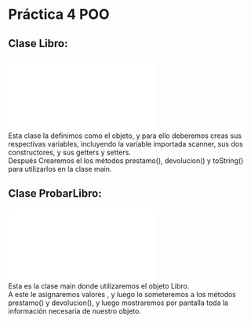 # Práctica 4  POO
## Clase Libro:
![Imagen 1](/Libro/Libro.java) \
Esta clase la definimos como el objeto, y para ello deberemos creas sus respectivas variables, incluyendo la variable importada scanner, sus dos constructores, y sus getters y setters. \
Después Crearemos el los métodos prestamo(), devolucion() y toString() para utilizarlos en la clase main. 
## Clase ProbarLibro:
![Imagen 1](/Programacion/P4-Poo/T4-POO-Libro/Libro/ProbarLibro.java) \
Esta es la clase main donde utilizaremos el objeto Libro. \
A este le asignaremos valores , y luego lo someteremos a los métodos prestamo() y devolucion(), y luego mostraremos por pantalla toda la información necesaria de nuestro objeto.
